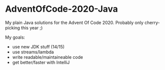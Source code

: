 # AdventOfCode-2020-Java
My plain Java solutions for the Advent Of Code 2020. Probably only cherry-picking this year ;)

My goals:

* use new JDK stuff (14/15)
* use streams/lambda
* write readable/maintaineable code
* get better/faster with IntelliJ
